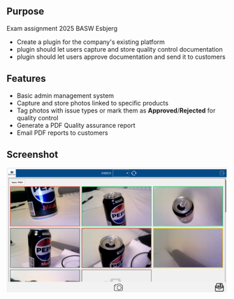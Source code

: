 ## Purpose
Exam assignment 2025 BASW Esbjerg

- Create a plugin for the company's existing platform
- plugin should let users capture and store quality control documentation
- plugin should let users approve documentation and send it to customers

## Features

- Basic admin management system
- Capture and store photos linked to specific products
- Tag photos with issue types or mark them as **Approved**/**Rejected** for quality control
- Generate a PDF Quality assurance report
- Email PDF reports to customers

## Screenshot
![Order dashboard screenshot](src/main/resources/images/Screenshot_1.png)